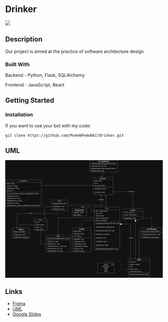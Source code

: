 # Drinker
![](https://external-content.duckduckgo.com/iu/?u=https%3A%2F%2Fwww.ratebeer.com%2Fimages%2Ficons%2Ficon-beer.png&f=1&nofb=1&ipt=650d85dad65ea3b0a0e23660365b775e038a27bbc41e44f8d88a7e738e7035f6&ipo=images)
## Description 

Our project is aimed at the practice of software architecture design

### Built With
Backend - Python, Flask, SQLAlchemy

Frontend - JavaScript, React

## Getting Started

### Installation

If you want to use your bot with my code:

```
git clone https://github.com/Pe4eNPe4eNkI/Drinker.git
```

## UML 

![UML](img/UML.jpg)


## Links
  - [Figma](https://www.figma.com/file/HJhjDN9W7fYinW0gxAd3yJ/Drinker?type=design&node-id=12%3A42&mode=design&t=NPqXTfNC8TRCgjDN-1)
  - [UML](https://drive.google.com/file/d/1hWTFFe0DxU6xIl05Jco54IcCnWHMgPjc/view?usp=sharing)
  - [Google Slides](https://docs.google.com/presentation/d/1NiCNN0PYeB5RoQfjmHM07o-meky1Hsc79E5Wwv4XbpA/edit?usp=sharing)
